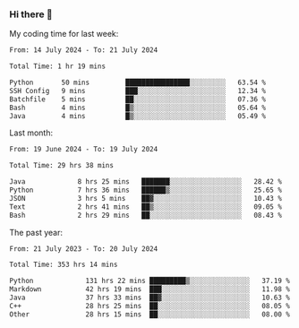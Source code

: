 ### Hi there 👋

My coding time for last week:

<!--START_SECTION:week-->

```txt
From: 14 July 2024 - To: 21 July 2024

Total Time: 1 hr 19 mins

Python       50 mins         ████████████████░░░░░░░░░   63.54 %
SSH Config   9 mins          ███░░░░░░░░░░░░░░░░░░░░░░   12.34 %
Batchfile    5 mins          ██░░░░░░░░░░░░░░░░░░░░░░░   07.36 %
Bash         4 mins          █▒░░░░░░░░░░░░░░░░░░░░░░░   05.64 %
Java         4 mins          █▒░░░░░░░░░░░░░░░░░░░░░░░   05.49 %
```

<!--END_SECTION:week-->

Last month:

<!--START_SECTION:month-->

```txt
From: 19 June 2024 - To: 19 July 2024

Total Time: 29 hrs 38 mins

Java             8 hrs 25 mins   ███████░░░░░░░░░░░░░░░░░░   28.42 %
Python           7 hrs 36 mins   ██████▒░░░░░░░░░░░░░░░░░░   25.65 %
JSON             3 hrs 5 mins    ██▓░░░░░░░░░░░░░░░░░░░░░░   10.43 %
Text             2 hrs 41 mins   ██▒░░░░░░░░░░░░░░░░░░░░░░   09.05 %
Bash             2 hrs 29 mins   ██░░░░░░░░░░░░░░░░░░░░░░░   08.43 %
```

<!--END_SECTION:month-->

The past year:

<!--START_SECTION:year-->

```txt
From: 21 July 2023 - To: 20 July 2024

Total Time: 353 hrs 14 mins

Python             131 hrs 22 mins █████████▒░░░░░░░░░░░░░░░   37.19 %
Markdown           42 hrs 19 mins  ███░░░░░░░░░░░░░░░░░░░░░░   11.98 %
Java               37 hrs 33 mins  ██▓░░░░░░░░░░░░░░░░░░░░░░   10.63 %
C++                28 hrs 25 mins  ██░░░░░░░░░░░░░░░░░░░░░░░   08.05 %
Other              28 hrs 15 mins  ██░░░░░░░░░░░░░░░░░░░░░░░   08.00 %
```

<!--END_SECTION:year-->
